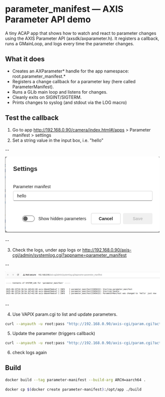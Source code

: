 # parameter_manifest — AXIS Parameter API demo

A tiny ACAP app that shows how to watch and react to parameter changes using the AXIS Parameter API (axsdk/axparameter.h).
It registers a callback, runs a GMainLoop, and logs every time the parameter changes.

## What it does

- Creates an AXParameter* handle for the app namespace:
root.parameter_manifest.*
- Registers a change callback for a parameter key (here called ParameterManifest).
- Runs a GLib main loop and listens for changes.
- Cleanly exits on SIGINT/SIGTERM.
- Prints changes to syslog (and stdout via the LOG macro)

## Test the callback

1. Go to app http://192.168.0.90/camera/index.html#/apps > Parameter manifest > settings
2. Set a string value in the input box, i.e. "hello"

--

![Parameter Manifest settings page](./settings_parameter_manifest.png)

--

3. Check the logs, under app logs or http://192.168.0.90/axis-cgi/admin/systemlog.cgi?appname=parameter_manifest

--

![Parameter Manifest logs](./log_parameter_manifest.png)

--

4. Use VAPIX param.cgi to list and update parameters.

```bash
curl --anyauth -u root:pass "http://192.168.0.90/axis-cgi/param.cgi?action=list&group=root.parameter_manifest"

```
5. Update the parameter (triggers callback)

```bash
curl --anyauth -u root:pass "http://192.168.0.90/axis-cgi/param.cgi?action=update&root.parameter_manifest=world"

```
6. check logs again



## Build

```bash
docker build --tag parameter-manifest --build-arg ARCH=aarch64 .
```
```bash
docker cp $(docker create parameter-manifest):/opt/app ./build
```

